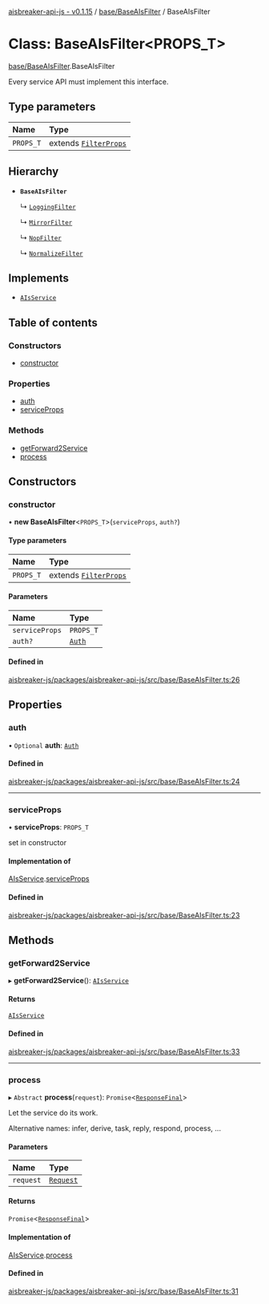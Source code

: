 [aisbreaker-api-js - v0.1.15](../README.md) / [base/BaseAIsFilter](../modules/base_BaseAIsFilter.md) / BaseAIsFilter

# Class: BaseAIsFilter<PROPS_T\>

[base/BaseAIsFilter](../modules/base_BaseAIsFilter.md).BaseAIsFilter

Every service API must implement this interface.

## Type parameters

| Name | Type |
| :------ | :------ |
| `PROPS_T` | extends [`FilterProps`](../interfaces/base_BaseAIsFilter.FilterProps.md) |

## Hierarchy

- **`BaseAIsFilter`**

  ↳ [`LoggingFilter`](services_filters_LoggingFilter.LoggingFilter.md)

  ↳ [`MirrorFilter`](services_filters_MirrorFilter.MirrorFilter.md)

  ↳ [`NopFilter`](services_filters_NopFilter.NopFilter.md)

  ↳ [`NormalizeFilter`](services_filters_NormalizeFilter.NormalizeFilter.md)

## Implements

- [`AIsService`](../interfaces/api_AIsService.AIsService.md)

## Table of contents

### Constructors

- [constructor](base_BaseAIsFilter.BaseAIsFilter.md#constructor)

### Properties

- [auth](base_BaseAIsFilter.BaseAIsFilter.md#auth)
- [serviceProps](base_BaseAIsFilter.BaseAIsFilter.md#serviceprops)

### Methods

- [getForward2Service](base_BaseAIsFilter.BaseAIsFilter.md#getforward2service)
- [process](base_BaseAIsFilter.BaseAIsFilter.md#process)

## Constructors

### constructor

• **new BaseAIsFilter**<`PROPS_T`\>(`serviceProps`, `auth?`)

#### Type parameters

| Name | Type |
| :------ | :------ |
| `PROPS_T` | extends [`FilterProps`](../interfaces/base_BaseAIsFilter.FilterProps.md) |

#### Parameters

| Name | Type |
| :------ | :------ |
| `serviceProps` | `PROPS_T` |
| `auth?` | [`Auth`](../interfaces/api_models_Auth.Auth.md) |

#### Defined in

[aisbreaker-js/packages/aisbreaker-api-js/src/base/BaseAIsFilter.ts:26](https://github.com/aisbreaker/aisbreaker-js/blob/develop/packages/aisbreaker-api-js/src/base/BaseAIsFilter.ts#L26)

## Properties

### auth

• `Optional` **auth**: [`Auth`](../interfaces/api_models_Auth.Auth.md)

#### Defined in

[aisbreaker-js/packages/aisbreaker-api-js/src/base/BaseAIsFilter.ts:24](https://github.com/aisbreaker/aisbreaker-js/blob/develop/packages/aisbreaker-api-js/src/base/BaseAIsFilter.ts#L24)

___

### serviceProps

• **serviceProps**: `PROPS_T`

set in constructor

#### Implementation of

[AIsService](../interfaces/api_AIsService.AIsService.md).[serviceProps](../interfaces/api_AIsService.AIsService.md#serviceprops)

#### Defined in

[aisbreaker-js/packages/aisbreaker-api-js/src/base/BaseAIsFilter.ts:23](https://github.com/aisbreaker/aisbreaker-js/blob/develop/packages/aisbreaker-api-js/src/base/BaseAIsFilter.ts#L23)

## Methods

### getForward2Service

▸ **getForward2Service**(): [`AIsService`](../interfaces/api_AIsService.AIsService.md)

#### Returns

[`AIsService`](../interfaces/api_AIsService.AIsService.md)

#### Defined in

[aisbreaker-js/packages/aisbreaker-api-js/src/base/BaseAIsFilter.ts:33](https://github.com/aisbreaker/aisbreaker-js/blob/develop/packages/aisbreaker-api-js/src/base/BaseAIsFilter.ts#L33)

___

### process

▸ `Abstract` **process**(`request`): `Promise`<[`ResponseFinal`](../interfaces/api_models_ResponseFinal.ResponseFinal.md)\>

Let the service do its work.

Alternative names: infer, derive, task, reply, respond, process, ...

#### Parameters

| Name | Type |
| :------ | :------ |
| `request` | [`Request`](../interfaces/api_models_Request.Request.md) |

#### Returns

`Promise`<[`ResponseFinal`](../interfaces/api_models_ResponseFinal.ResponseFinal.md)\>

#### Implementation of

[AIsService](../interfaces/api_AIsService.AIsService.md).[process](../interfaces/api_AIsService.AIsService.md#process)

#### Defined in

[aisbreaker-js/packages/aisbreaker-api-js/src/base/BaseAIsFilter.ts:31](https://github.com/aisbreaker/aisbreaker-js/blob/develop/packages/aisbreaker-api-js/src/base/BaseAIsFilter.ts#L31)

